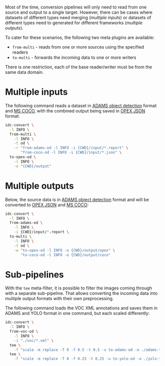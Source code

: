 Most of the time, conversion pipelines will only need to read from one
source and output to a single target. However, there can be cases where
datasets of different types need merging (*multiple inputs*) or datasets
of different types need to generated for different frameworks (*multiple outputs*).

To cater for these scenarios, the following two meta plugins are available:

* `from-multi` - reads from one or more sources using the specified readers
* `to-multi` - forwards the incoming data to one or more writers

There is one restriction, each of the base reader/writer must be from the
same data domain.


# Multiple inputs

The following command reads a dataset in [ADAMS object detection](https://github.com/waikato-datamining/image-dataset-converter/blob/main/formats/adams.md) format
and [MS COCO](https://cocodataset.org/#format-data), with the combined output being saved in [OPEX JSON](https://github.com/WaikatoLink2020/objdet-predictions-exchange-format) format:

```bash
idc-convert \
  -l INFO \
  from-multi \
    -l INFO \
    -t od \
    -r "from-adams-od -l INFO -i {CWD}/input/*.report" \
       "from-coco-od -l INFO -i {CWD}/input/*.json" \
  to-opex-od \
    -l INFO \
    -o "{CWD}/output"
```

# Multiple outputs

Below, the source data is in [ADAMS object detection](https://github.com/waikato-datamining/image-dataset-converter/blob/main/formats/adams.md) format and will be
converted to [OPEX JSON](https://github.com/WaikatoLink2020/objdet-predictions-exchange-format) 
and [MS COCO](https://cocodataset.org/#format-data):

```bash
idc-convert \
  -l INFO \
  from-adams-od \
    -l INFO \
    -i {CWD}/input/*.report \
  to-multi \
    -l INFO \
    -t od \
    -w "to-opex-od -l INFO -o {CWD}/output/opex" \
       "to-coco-od -l INFO -o {CWD}/output/coco"
```


# Sub-pipelines

With the `tee` meta-filter, it is possible to filter the images coming through with a separate
sub-pipeline. That allows converting the incoming data into multiple output formats with
their own preprocessing.

The following command loads the VOC XML annotations and saves them in ADAMS and YOLO format
in one command, but each scaled differently:

```bash
idc-convert \
  -l INFO \
  from-voc-od \
    -l INFO \
    -i "./voc/*.xml" \
  tee \
    -f "scale -m replace -T 0 -f 0.5 -t 0.5 -u to-adams-od -o ./adams-tee/" \
  tee \
    -f "scale -m replace -T 0 -f 0.25 -t 0.25 -u to-yolo-od -o ./yolo-tee/ --labels ./yolo-tee/labels.txt"
```
